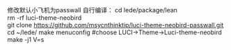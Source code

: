修改默认小飞机为passwall
自行编译：
cd lede/package/lean  
rm -rf luci-theme-neobird  
git clone https://github.com/msycnthinktip/luci-theme-neobird-passwall.git  
cd ~/lede/
make menuconfig #choose LUCI->Theme->Luci-theme-neobird  
make -j1 V=s
